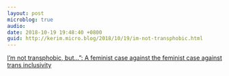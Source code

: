 ```yaml
---
layout: post
microblog: true
audio: 
date: 2018-10-19 19:48:40 +0800
guid: http://kerim.micro.blog/2018/10/19/im-not-transphobic.html
---
```

[I’m not transphobic, but…”: A feminist case against the feminist case against trans inclusivity](https://www.versobooks.com/blogs/4090-i-m-not-transphobic-but-a-feminist-case-against-the-feminist-case-against-trans-inclusivity)
